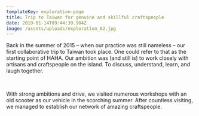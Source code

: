 ```yaml
---
templateKey: exploration-page
title: Trip to Taiwan for genuine and skillful craftspeople
date: 2019-01-14T09:44:39.904Z
image: /assets/uploads/exploration_02.jpg
---
```

Back in the summer of 2015 – when our practice was still nameless – our first collaborative trip to Taiwan took place. One could refer to that as the starting point of HAHA. Our ambition was (and still is) to work closely with artisans and craftspeople on the island. To discuss, understand, learn, and laugh together. 

<br/>

With strong ambitions and drive, we visited numerous workshops with an old scooter as our vehicle in the scorching summer. After countless visiting, we managed to establish our network of amazing craftspeople.
